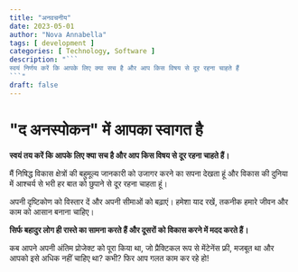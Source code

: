 ```yaml
---
title: "अनवचनीय"
date: 2023-05-01
author: "Nova Annabella"
tags: [ development ]
categories: [ Technology, Software ]
description: "```
स्वयं निर्णय करें कि आपके लिए क्या सच है और आप किस विषय से दूर रहना चाहते हैं
```"
draft: false
---
```



# "द अनस्पोकन" में आपका स्वागत है

**स्वयं तय करें कि आपके लिए क्या सच है और आप किस विषय से दूर रहना चाहते हैं।**

मैं निषिद्ध विकास क्षेत्रों की बहुमूल्य जानकारी को उजागर करने का सपना देखता हूं और विकास की दुनिया में आश्चर्य से भरी हर बात को छुपाने से दूर रहना चाहता हूं। 

अपनी दृष्टिकोण को विस्तार दें और अपनी सीमाओं को बढ़ाएं। हमेशा याद रखें, तकनीक हमारे जीवन और काम को आसान बनाना चाहिए। 

**सिर्फ बहादुर लोग ही रास्ते का सामना करते हैं और दूसरों को विकास करने में मदद करते हैं।**

कब आपने अपनी अंतिम प्रोजेक्ट को पूरा किया था, जो प्रैक्टिकल रूप से मेंटेनेंस फ्री, मजबूत था और आपको इसे अधिक नहीं चाहिए था? कभी? फिर आप गलत काम कर रहे हो!
